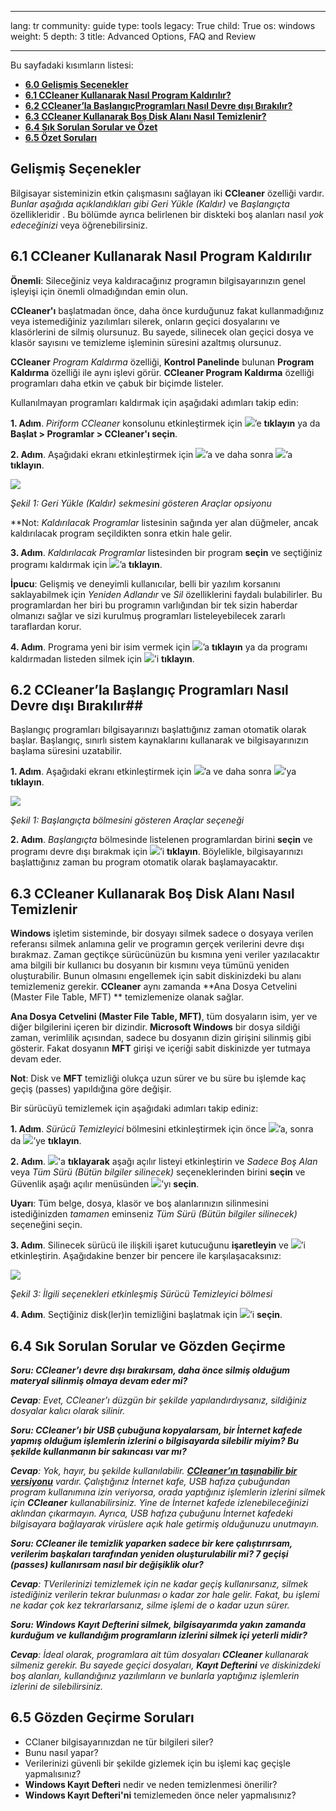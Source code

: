 

---

lang: tr
community: guide
type: tools
legacy: True
child: True
os: windows
weight: 5
depth: 3
title: Advanced Options, FAQ and Review

---

Bu sayfadaki kısımların listesi:

- [**6.0 Gelişmiş Seçenekler**](#6.0)
- [**6.1 CCleaner Kullanarak Nasıl Program Kaldırılır?**](#6.1) 
- [**6.2 CCleaner’la BaşlangıçProgramları Nasıl Devre dışı Bırakılır?**](#6.2)
- [**6.3 CCleaner Kullanarak Boş Disk Alanı Nasıl Temizlenir?**](#6.3)
- [**6.4 Sık Sorulan Sorular ve Özet**](#6.4)
- [**6.5 Özet Soruları**](#6.5)

<a name="6.0"></a>
## Gelişmiş Seçenekler  ##

Bilgisayar sisteminizin etkin çalışmasını sağlayan iki **CCleaner** özelliği vardır. *Bunlar aşağıda açıklandıkları gibi Geri Yükle (Kaldır)* ve *Başlangıçta* özellikleridir . Bu bölümde ayrıca belirlenen bir diskteki boş alanları nasıl *yok edeceğinizi* veya öğrenebilirsiniz. 



<a name="6.1"></a>
## 6.1 CCleaner Kullanarak Nasıl Program Kaldırılır ##

**Önemli**: Sileceğiniz veya kaldıracağınız programın bilgisayarınızın genel işleyişi için önemli olmadığından emin olun.

**CCleaner'ı** başlatmadan önce, daha önce kurduğunuz fakat kullanmadığınız veya istemediğiniz yazılımları silerek, onların geçici dosyalarını ve klasörlerini de silmiş olursunuz. Bu sayede, silinecek olan geçici dosya ve klasör sayısını ve temizleme işleminin süresini azaltmış olursunuz. 

**CCleaner** *Program Kaldırma* özelliği, **Kontrol Panelinde** bulunan **Program Kaldırma** özelliği ile aynı işlevi görür. **CCleaner Program Kaldırma** özelliği programları daha etkin ve çabuk bir biçimde listeler.

Kullanılmayan programları kaldırmak için aşağıdaki adımları takip edin:

**1. Adım**. *Piriform CCleaner* konsolunu etkinleştirmek için ![](/sbox/screen/ccleaner-tr/13.png)’e **tıklayın** ya da **Başlat > Programlar > CCleaner'ı seçin**. 

**2. Adım**. Aşağıdaki ekranı etkinleştirmek için  ![](/sbox/screen/ccleaner-tr/50.png)’a ve daha sonra ![](/sbox/screen/ccleaner-tr/51.png)’a **tıklayın**. 

![](/sbox/screen/ccleaner-tr/52.png)

*Şekil 1: Geri Yükle (Kaldır) sekmesini gösteren Araçlar opsiyonu*

**Not: *Kaldırılacak Programlar* listesinin sağında yer alan düğmeler, ancak kaldırılacak program seçildikten sonra etkin hale gelir.

**3. Adım**. *Kaldırılacak Programlar* listesinden bir program **seçin** ve seçtiğiniz programı kaldırmak için ![](/sbox/screen/ccleaner-tr/53.png)’a **tıklayın**.

**İpucu**: Gelişmiş ve deneyimli kullanıcılar, belli bir yazılım korsanını saklayabilmek için *Yeniden Adlandır* ve *Sil* özelliklerini faydalı bulabilirler. Bu programlardan her biri bu programın varlığından bir tek sizin haberdar olmanızı sağlar ve sizi kurulmuş programları listeleyebilecek zararlı taraflardan korur. 

**4. Adım**. Programa yeni bir isim vermek için ![](/sbox/screen/ccleaner-tr/54.png)’a **tıklayın** ya da programı kaldırmadan listeden silmek için ![](/sbox/screen/ccleaner-tr/55.png)’i **tıklayın**. 

<a name="6.2"></a>
## 6.2 CCleaner’la Başlangıç Programları Nasıl Devre dışı Bırakılır##

Başlangıç programları bilgisayarınızı başlattığınız zaman otomatik olarak başlar. Başlangıç, sınırlı sistem kaynaklarını kullanarak ve bilgisayarınızın başlama süresini uzatabilir.

**1. Adım**. Aşağıdaki ekranı etkinleştirmek için ![](/sbox/screen/ccleaner-tr/50.png)’a ve daha sonra  ![](/sbox/screen/ccleaner-tr/56.png)’ya **tıklayın**. 

![](/sbox/screen/ccleaner-tr/57.png) 

*Şekil 1: Başlangıçta bölmesini gösteren Araçlar seçeneği*

**2. Adım**. *Başlangıçta* bölmesinde listelenen programlardan birini **seçin** ve programı devre dışı bırakmak için ![](/sbox/screen/ccleaner-tr/58.png)’i **tıklayın**. Böylelikle, bilgisayarınızı başlattığınız zaman bu program otomatik olarak başlamayacaktır. 

<a name="6.3"></a>
## 6.3 CCleaner Kullanarak Boş Disk Alanı Nasıl Temizlenir ##

**Windows** işletim sisteminde, bir dosyayı silmek sadece o dosyaya verilen referansı silmek anlamına gelir ve programın gerçek verilerini devre dışı bırakmaz. Zaman geçtikçe sürücünüzün bu kısmına yeni veriler yazılacaktır ama bilgili bir kullanıcı bu dosyanın bir kısmını veya tümünü yeniden oluşturabilir. Bunun olmasını engellemek için sabit diskinizdeki bu alanı temizlemeniz gerekir. **CCleaner** aynı zamanda **Ana Dosya Cetvelini (Master File Table, MFT) ** temizlemenize olanak sağlar. 

**Ana Dosya Cetvelini (Master File Table, MFT)**, tüm dosyaların isim, yer ve diğer bilgilerini içeren bir dizindir. **Microsoft Windows** bir dosya sildiği zaman, verimlilik açısından, sadece bu dosyanın dizin girişini silinmiş gibi gösterir. Fakat dosyanın **MFT** girişi ve içeriği sabit diskinizde yer tutmaya devam eder. 

**Not**: Disk ve **MFT** temizliği olukça uzun sürer ve bu süre bu işlemde kaç geçiş (passes) yapıldığına göre değişir.

Bir sürücüyü temizlemek için aşağıdaki adımları takip ediniz: 

**1. Adım**. *Sürücü Temizleyici* bölmesini etkinleştirmek için önce ![](/sbox/screen/ccleaner-tr/50.png)’a, sonra da  ![](/sbox/screen/ccleaner-tr/62.png)’ye **tıklayın**. 

**2. Adım**. ![](/sbox/screen/ccleaner-tr/04.png)'a **tıklayarak** aşağı açılır listeyi etkinleştirin ve *Sadece Boş Alan* veya *Tüm Sürü (Bütün bilgiler silinecek)* seçeneklerinden birini **seçin** ve Güvenlik aşağı açılır menüsünden ![](/sbox/screen/ccleaner-tr/59.png)’yı **seçin**. 

**Uyarı**: Tüm belge, dosya, klasör ve boş alanlarınızın silinmesini istediğinizden *tamamen* eminseniz *Tüm Sürü (Bütün bilgiler silinecek)* seçeneğini seçin.

**3. Adım**. Silinecek sürücü ile ilişkili işaret kutucuğunu **işaretleyin** ve ![](/sbox/screen/ccleaner-tr/64.png)’i etkinleştirin. Aşağıdakine benzer bir pencere ile karşılaşacaksınız:

![](/sbox/screen/ccleaner-tr/65.png)

*Şekil 3: İlgili seçenekleri etkinleşmiş Sürücü Temizleyici bölmesi*

**4. Adım**. Seçtiğiniz disk(ler)in temizliğini başlatmak için ![](/sbox/screen/ccleaner-tr/64.png)’i **seçin**. 

<a name="6.4"></a>
## 6.4 Sık Sorulan Sorular ve Gözden Geçirme ##

<div class="background" markdown="1">

***Soru: CCleaner’ı devre dışı bırakırsam, daha önce silmiş olduğum materyal silinmiş olmaya devam eder mi?***

***Cevap**: Evet, CCleaner’ı düzgün bir şekilde yapılandırdıysanız, sildiğiniz dosyalar kalıcı olarak silinir.*

***Soru: CCleaner’ı bir USB çubuğuna kopyalarsam, bir İnternet kafede yapmış olduğum işlemlerin izlerini o bilgisayarda silebilir miyim? Bu şekilde kullanmanın bir sakıncası var mı?***

***Cevap**:  Yok, hayır, bu şekilde kullanılabilir. [**CCleaner’ın taşınabilir bir versiyonu**](/tr/ccleaner_portable) vardır. Çalıştığınız İnternet kafe, USB hafıza çubuğundan program kullanımına izin veriyorsa, orada yaptığınız işlemlerin izlerini silmek için **CCleaner** kullanabilirsiniz. Yine de İnternet kafede izlenebileceğinizi aklından çıkarmayın. Ayrıca, USB hafıza çubuğunu İnternet kafedeki bilgisayara bağlayarak virüslere açık hale getirmiş olduğunuzu unutmayın.*

***Soru: CCleaner ile temizlik yaparken sadece bir kere çalıştırırsam, verilerim başkaları tarafından yeniden oluşturulabilir mi? 7 geçişi (passes)  kullanırsam nasıl bir değişiklik olur?***

***Cevap**: TVerilerinizi temizlemek için ne kadar geçiş kullanırsanız, silmek istediğiniz verilerin tekrar bulunması o kadar zor hale gelir. Fakat, bu işlemi ne kadar çok kez tekrarlarsanız, silme işlemi de o kadar uzun sürer.* 

***Soru: Windows Kayıt Defterini silmek, bilgisayarımda yakın zamanda kurduğum ve kullandığım programların izlerini silmek içi yeterli midir?***

***Cevap**: İdeal olarak, programlara ait tüm dosyaları **CCleaner** kullanarak silmeniz gerekir. Bu sayede geçici dosyaları, **Kayıt Defterini** ve diskinizdeki boş alanları, kullandığınız yazılımların ve bunlarla yaptığınız işlemlerin izlerini de silebilirsiniz.*

</div>

<a name="6.5"></a>
## 6.5 Gözden Geçirme Soruları ##

- CClaner bilgisayarınızdan ne tür bilgileri siler?
- Bunu nasıl yapar?
- Verilerinizi güvenli bir şekilde gizlemek için bu işlemi kaç geçişle yapmalısınız?
- **Windows Kayıt Defteri** nedir ve neden temizlenmesi önerilir?
- **Windows Kayıt Defteri'ni** temizlemeden önce neler yapmalısınız?


